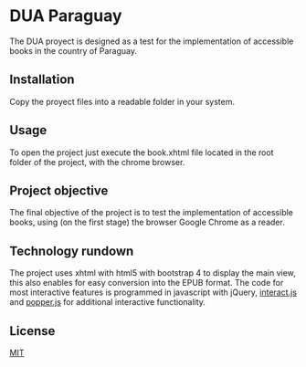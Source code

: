 # DUA Paraguay

The DUA proyect is designed as a test for the implementation of accessible books in the country of Paraguay.

## Installation

Copy the proyect files into a readable folder in your system.

## Usage

To open the project just execute the book.xhtml file located in the root folder of the project, with the chrome browser.

## Project objective

The final objective of the project is to test the implementation of accessible books, using (on the first stage) the browser Google Chrome as a reader.

## Technology rundown

The project uses xhtml with html5 with bootstrap 4 to display the main view, this also enables for easy conversion into the EPUB format. The code for most interactive features is programmed in javascript with jQuery, [interact.js](https://github.com/taye/interact.js) and [popper.js](https://github.com/popperjs/popper.js) for additional interactive functionality.

## License
[MIT](https://choosealicense.com/licenses/mit/)